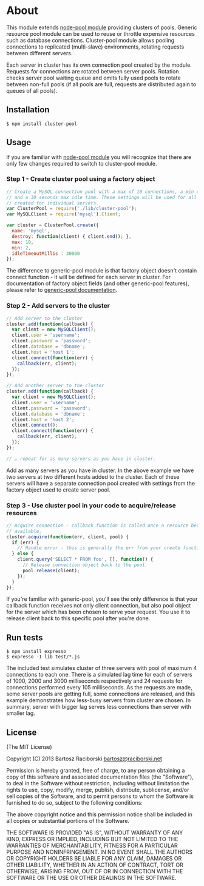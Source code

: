 # About

This module extends [node-pool module](https://github.com/coopernurse/node-pool) providing clusters of pools. Generic resource pool module can be used to reuse or throttle expensive resources such as database connections. Cluster-pool module allows pooling connections to replicated (multi-slave) environments, rotating requests between different servers.

Each server in cluster has its own connection pool created by the module. Requests for connections are rotated between server pools. Rotation checks server pool waiting queue and omits fully used pools to rotate between non-full pools (if all pools are full, requests are distributed again to queues of all pools).

## Installation

```
$ npm install cluster-pool
```

## Usage

If you are familiar with [node-pool module](https://github.com/coopernurse/node-pool) you will recognize that there are only few changes required to switch to cluster-pool module.

### Step 1 - Create cluster pool using a factory object

```javascript
// Create a MySQL connection pool with a max of 10 connections, a min of 2
// and a 30 seconds max idle time. These settings will be used for all pools
// created for individual servers.
var ClusterPool = require('./lib/cluster-pool');
var MySQLClient = require('mysql').Client;

var cluster = ClusterPool.create({
  name: 'mysql',
  destroy: function(client) { client.end(); },
  max: 10,
  min: 2,
  idleTimeoutMillis : 30000
});
```

The difference to generic-pool module is that factory object doesn't contain connect function - it will be defined for each server in cluster. For documentation of factory object fields (and other generic-pool features), please refer to [generic-pool documentation](https://github.com/coopernurse/node-pool#documentation).

### Step 2 - Add servers to the cluster

```javascript
// Add server to the cluster
cluster.add(function(callback) {
  var client = new MySQLClient();
  client.user = 'username';
  client.password = 'password';
  client.database = 'dbname';
  client.host = 'host 1';
  client.connect(function(err) {
    callback(err, client);  
  });
});

// Add another server to the cluster
cluster.add(function(callback) {
  var client = new MySQLClient();
  client.user = 'username';
  client.password = 'password';
  client.database = 'dbname';
  client.host = 'host 2';
  client.connect();
  client.connect(function(err) {
    callback(err, client);  
  });
});

// … repeat for as many servers as you have in cluster.
```

Add as many servers as you have in cluster. In the above example we have two servers at two different hosts added to the cluster. Each of these servers will have a separate connection pool created with settings from the factory object used to create server pool.

### Step 3 - Use cluster pool in your code to acquire/release resources

```javascript
// Acquire connection - callback function is called once a resource becomes
// available.
cluster.acquire(function(err, client, pool) {
  if (err) {
    // Handle error - this is generally the err from your create function.
  } else {
    client.query('SELECT * FROM foo', [], function() {
      // Release connection object back to the pool.
      pool.release(client);
    });
  }
});
```

If you're familiar with generic-pool, you'll see the only difference is that your callback function receives not only client connection, but also pool object for the server which has been chosen to serve your request. You use it to release client back to this specific pool after you're done.

## Run tests

```
$ npm install expresso
$ expresso -I lib test/*.js
```

The included test simulates cluster of three servers with pool of maximum 4 connections to each one. There is a simulated lag time for each of servers of 1000, 2000 and 3000 milliseconds respectively and 24 requests for connections performed every 105 milliseconds. As the requests are made, some server pools are getting full, some connections are released, and this example demonstrates how less-busy servers from cluster are chosen. In summary, server with bigger lag serves less connections than server with smaller lag.

## License

(The MIT License)

Copyright (C) 2013 Bartosz Raciborski <bartosz@raciborski.net>

Permission is hereby granted, free of charge, to any person obtaining a copy of this software and associated documentation files (the "Software"), to deal in the Software without restriction, including without limitation the rights to use, copy, modify, merge, publish, distribute, sublicense, and/or sell copies of the Software, and to permit persons to whom the Software is furnished to do so, subject to the following conditions:

The above copyright notice and this permission notice shall be included in all copies or substantial portions of the Software.

THE SOFTWARE IS PROVIDED "AS IS", WITHOUT WARRANTY OF ANY KIND, EXPRESS OR IMPLIED, INCLUDING BUT NOT LIMITED TO THE WARRANTIES OF MERCHANTABILITY, FITNESS FOR A PARTICULAR PURPOSE AND NONINFRINGEMENT. IN NO EVENT SHALL THE AUTHORS OR COPYRIGHT HOLDERS BE LIABLE FOR ANY CLAIM, DAMAGES OR OTHER LIABILITY, WHETHER IN AN ACTION OF CONTRACT, TORT OR OTHERWISE, ARISING FROM, OUT OF OR IN CONNECTION WITH THE SOFTWARE OR THE USE OR OTHER DEALINGS IN THE SOFTWARE.